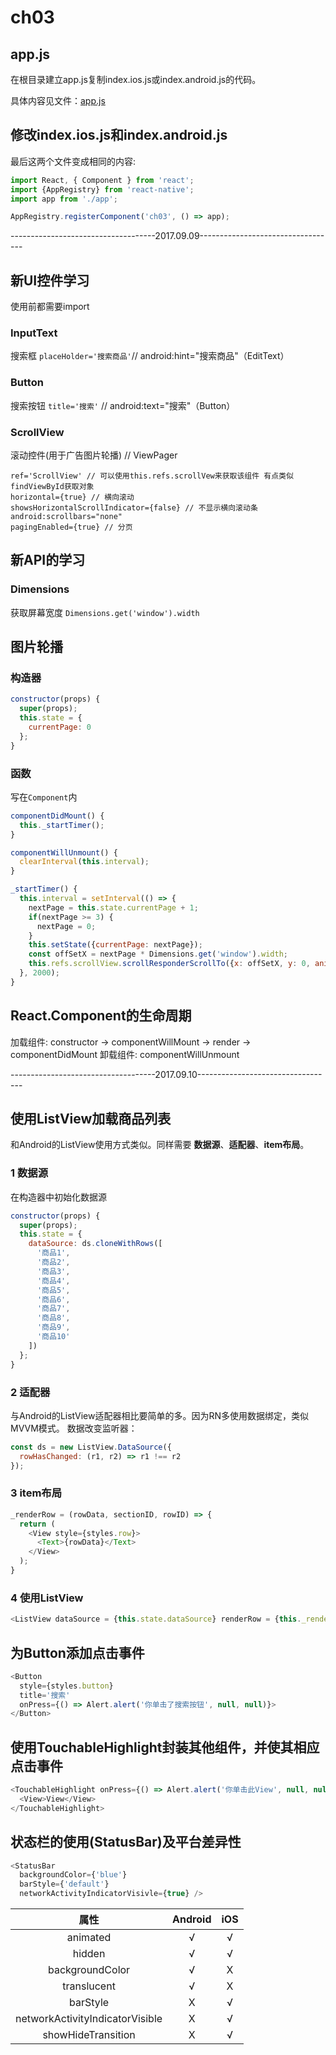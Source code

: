 # ch03

## app.js

在根目录建立app.js复制index.ios.js或index.android.js的代码。  

具体内容见文件：[app.js](app.js)

## 修改index.ios.js和index.android.js

最后这两个文件变成相同的内容:

```javascript
import React, { Component } from 'react';
import {AppRegistry} from 'react-native';
import app from './app';

AppRegistry.registerComponent('ch03', () => app);
```

------------------------------------2017.09.09----------------------------------
## 新UI控件学习
使用前都需要import
### InputText
搜索框
`placeHolder='搜索商品'`// android:hint="搜索商品"（EditText）

### Button
搜索按钮
`title='搜索'` // android:text="搜索"（Button）

### ScrollView
滚动控件(用于广告图片轮播) // ViewPager
```
ref='ScrollView' // 可以使用this.refs.scrollVew来获取该组件 有点类似findViewById获取对象
horizontal={true} // 横向滚动
showsHorizontalScrollIndicator={false} // 不显示横向滚动条 android:scrollbars="none"
pagingEnabled={true} // 分页
```

## 新API的学习

### Dimensions
获取屏幕宽度
`Dimensions.get('window').width`

## 图片轮播

### 构造器
```javascript
constructor(props) {
  super(props);
  this.state = {
    currentPage: 0
  };
}
```

### 函数
写在`Component`内
```javascript
componentDidMount() {
  this._startTimer();
}

componentWillUnmount() {
  clearInterval(this.interval);
}

_startTimer() {
  this.interval = setInterval(() => {
    nextPage = this.state.currentPage + 1;
    if(nextPage >= 3) {
      nextPage = 0;
    }
    this.setState({currentPage: nextPage});
    const offSetX = nextPage * Dimensions.get('window').width;
    this.refs.scrollView.scrollResponderScrollTo({x: offSetX, y: 0, animated: true});
  }, 2000);
}
```

## React.Component的生命周期
加载组件: constructor -> componentWillMount -> render -> componentDidMount
卸载组件: componentWillUnmount

------------------------------------2017.09.10----------------------------------

## 使用ListView加载商品列表

和Android的ListView使用方式类似。同样需要 **数据源**、**适配器**、**item布局**。

### 1 数据源
在构造器中初始化数据源

```javascript
constructor(props) {
  super(props);
  this.state = {
    dataSource: ds.cloneWithRows([
      '商品1',
      '商品2',
      '商品3',
      '商品4',
      '商品5',
      '商品6',
      '商品7',
      '商品8',
      '商品9',
      '商品10'
    ])
  };
}
```

### 2 适配器
与Android的ListView适配器相比要简单的多。因为RN多使用数据绑定，类似MVVM模式。
数据改变监听器：
```javascript
const ds = new ListView.DataSource({
  rowHasChanged: (r1, r2) => r1 !== r2
});
```

### 3 item布局
```javascript
_renderRow = (rowData, sectionID, rowID) => {
  return (
    <View style={styles.row}>
      <Text>{rowData}</Text>
    </View>
  );
}
```

### 4 使用ListView
```javascript
<ListView dataSource = {this.state.dataSource} renderRow = {this._renderRow} />
```

## 为Button添加点击事件
``` javascript
<Button
  style={styles.button}
  title='搜索'
  onPress={() => Alert.alert('你单击了搜索按钮', null, null)}>
</Button>
```

## 使用TouchableHighlight封装其他组件，并使其相应点击事件
```javascript
<TouchableHighlight onPress={() => Alert.alert('你单击此View', null, null)}>
  <View>View</View>
</TouchableHighlight>
```

## 状态栏的使用(StatusBar)及平台差异性
```javascript
<StatusBar
  backgroundColor={'blue'}
  barStyle={'default'}
  networkActivityIndicatorVisivle={true} />
```
|               属性                | Android | iOS  |
| :-----------------------------: | :-----: | :--: |
|            animated             |    √    |  √   |
|             hidden              |    √    |  √   |
|         backgroundColor         |    √    |  X   |
|           translucent           |    √    |  X   |
|            barStyle             |    X    |  √   |
| networkActivityIndicatorVisible |    X    |  √   |
|       showHideTransition        |    X    |  √   |
